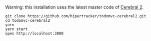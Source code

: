 Warning: this installation uses the latest master code of [Cerebral 2](https://cerebral.github.io/). 


```
git clone https://github.com/hipertracker/todomvc-cerebral2.git
cd todomvc-cerebral2
yarn
yarn start
open http://localhost:3000
```

